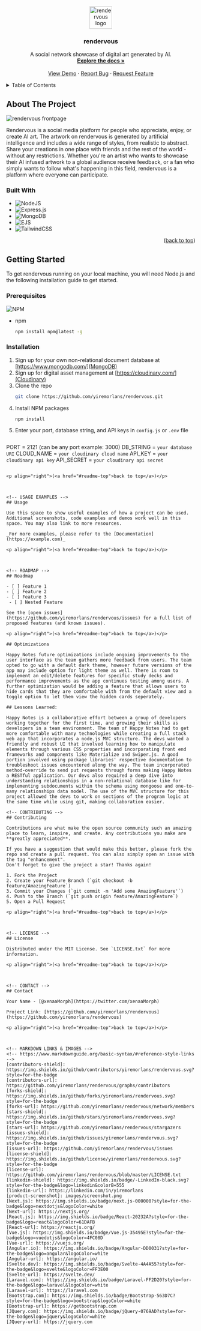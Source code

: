 <a name="readme-top"></a>

<br />
<div align="center">
  <a href="https://github.com/yiremorlans/rendervous">
    <img src="https://github.com/yiremorlans/rendervous/blob/main/public/imgs/render-icon.png" alt="rendervous logo" width="60" height="60">
  </a>

<h3 align="center">rendervous</h3>

  <p align="center">
    A social network showcase of digital art generated by AI.
    <br />
    <a href="https://github.com/yiremorlans/rendervous"><strong>Explore the docs »</strong></a>
    <br />
    <br />
    <a href="https://github.com/yiremorlans/rendervous">View Demo</a>
    ·
    <a href="https://github.com/yiremorlans/rendervous/issues">Report Bug</a>
    ·
    <a href="https://github.com/yiremorlans/rendervous/issues">Request Feature</a>
  </p>
</div>



<!-- TABLE OF CONTENTS -->
<details>
  <summary>Table of Contents</summary>
  <ol>
    <li>
      <a href="#about-the-project">About The Project</a>
      <ul>
        <li><a href="#built-with">Built With</a></li>
      </ul>
    </li>    <li>
      <a href="#getting-started">Getting Started</a>
      <ul>
        <li><a href="#prerequisites">Prerequisites</a></li>
        <li><a href="#installation">Installation</a></li>
      </ul>
    </li>
    <li><a href="#usage">Usage</a></li>
    <li><a href="#roadmap">Roadmap</a></li>
    <li><a href="#contributing">Contributing</a></li>
    <li><a href="#license">License</a></li>
    <li><a href="#contact">Contact</a></li>
    <li><a href="#acknowledgments">Acknowledgments</a></li>
  </ol>
</details>



<!-- ABOUT THE PROJECT -->
## About The Project

![rendervous frontpage](https://github.com/yiremorlans/rendervous/blob/main/public/imgs/render-landing.png)

Rendervous is a social media platform for people who appreciate, enjoy, or create AI art. The artwork on rendervous is generated by artificial intelligence and includes a wide range of styles, from realistic to abstract. Share your creations in one place with friends and the rest of the world - without any restrictions. Whether you're an artist who wants to showcase their AI infused artwork to a global audience receive feedback, or a fan who simply wants to follow what's happening in this field, rendervous is a platform where everyone can participate. 



### Built With

- ![NodeJS](https://img.shields.io/badge/node.js-6DA55F?style=for-the-badge&logo=node.js&logoColor=white)
- ![Express.js](https://img.shields.io/badge/express.js-%23404d59.svg?style=for-the-badge&logo=express&logoColor=%2361DAFB)
- ![MongoDB](https://img.shields.io/badge/MongoDB-%234ea94b.svg?style=for-the-badge&logo=mongodb&logoColor=white)
- ![EJS](https://img.shields.io/badge/ejs-%234ea94b.svg?style=for-the-badge&logo=ejs&logoColor=white)
- ![TailwindCSS](https://img.shields.io/badge/tailwindcss-%2338B2AC.svg?style=for-the-badge&logo=tailwind-css&logoColor=white)



<p align="right">(<a href="#readme-top">back to top</a>)</p>



<!-- GETTING STARTED -->
## Getting Started

To get rendervous running on your local machine, you will need Node.js and the following installation guide to get started.

### Prerequisites

![NPM](https://img.shields.io/badge/NPM-%23000000.svg?style=for-the-badge&logo=npm&logoColor=white)

* npm
  ```sh
  npm install npm@latest -g
  ```

### Installation

1. Sign up for your own non-relational document database at [https://www.mongodb.com/](MongoDB)
2. Sign up for digital asset management at [https://cloudinary.com/](Cloudinary)
3. Clone the repo
   ```sh
   git clone https://github.com/yiremorlans/rendervous.git
   ```
4. Install NPM packages
   ```sh
   npm install
   ```
5. Enter your port, database string, and API keys in `config.js` or `.env` file
   ```
  PORT = 2121 (can be any port example: 3000)
  DB_STRING = `your database URI`
  CLOUD_NAME = `your cloudinary cloud name`
  API_KEY = `your cloudinary api key`
  API_SECRET = `your cloudinary api secret`
   ```

<p align="right">(<a href="#readme-top">back to top</a>)</p>



<!-- USAGE EXAMPLES -->
## Usage

Use this space to show useful examples of how a project can be used. Additional screenshots, code examples and demos work well in this space. You may also link to more resources.

_For more examples, please refer to the [Documentation](https://example.com)_

<p align="right">(<a href="#readme-top">back to top</a>)</p>



<!-- ROADMAP -->
## Roadmap

- [ ] Feature 1
- [ ] Feature 2
- [ ] Feature 3
    - [ ] Nested Feature

See the [open issues](https://github.com/yiremorlans/rendervous/issues) for a full list of proposed features (and known issues).

<p align="right">(<a href="#readme-top">back to top</a>)</p>

## Optimizations
 
Happy Notes future optimizations include ongoing improvements to the user interface as the team gathers more feedback from users. The team opted to go with a default dark theme, however future versions of the app may include option for light theme as well. There is room to implement an edit/delete features for specific study decks and performance improvements as the app continues testing among users. A further optimization would be adding a feature that allows users to hide cards that they are comfortable with from the default view and a toggle option to let them view the hidden cards seperately.
 
## Lessons Learned:

Happy Notes is a collaborative effort between a group of developers working together for the first time, and growing their skills as developers in a team environment. The team of Happy Notes had to get more comfortable with many technologies while creating a full stack web app that incorporates a node.js MVC structure. The devs wanted a friendly and robust UI that involved learning how to manipulate elements through various CSS properties and incorporating front end frameworks and components like Materialize and Swiper.js. A good portion involved using package libraries' respective documentation to troubleshoot issues encountered along the way. The team incorporated method-override to send put requests through forms making Happy Notes a RESTful application. Our devs also required a deep dive into understanding relationships in a non-relational database like for implementing subdocuments within the schema using mongoose and one-to-many relationships data model. The use of the MVC structure for this project allowed the devs to work on sections of the program logic at the same time while using git, making collaboration easier.

<!-- CONTRIBUTING -->
## Contributing

Contributions are what make the open source community such an amazing place to learn, inspire, and create. Any contributions you make are **greatly appreciated**.

If you have a suggestion that would make this better, please fork the repo and create a pull request. You can also simply open an issue with the tag "enhancement".
Don't forget to give the project a star! Thanks again!

1. Fork the Project
2. Create your Feature Branch (`git checkout -b feature/AmazingFeature`)
3. Commit your Changes (`git commit -m 'Add some AmazingFeature'`)
4. Push to the Branch (`git push origin feature/AmazingFeature`)
5. Open a Pull Request

<p align="right">(<a href="#readme-top">back to top</a>)</p>



<!-- LICENSE -->
## License

Distributed under the MIT License. See `LICENSE.txt` for more information.

<p align="right">(<a href="#readme-top">back to top</a>)</p>



<!-- CONTACT -->
## Contact

Your Name - [@xenaaMorph](https://twitter.com/xenaaMorph)

Project Link: [https://github.com/yiremorlans/rendervous](https://github.com/yiremorlans/rendervous)

<p align="right">(<a href="#readme-top">back to top</a>)</p>



<!-- MARKDOWN LINKS & IMAGES -->
<!-- https://www.markdownguide.org/basic-syntax/#reference-style-links -->
[contributors-shield]: https://img.shields.io/github/contributors/yiremorlans/rendervous.svg?style=for-the-badge
[contributors-url]: https://github.com/yiremorlans/rendervous/graphs/contributors
[forks-shield]: https://img.shields.io/github/forks/yiremorlans/rendervous.svg?style=for-the-badge
[forks-url]: https://github.com/yiremorlans/rendervous/network/members
[stars-shield]: https://img.shields.io/github/stars/yiremorlans/rendervous.svg?style=for-the-badge
[stars-url]: https://github.com/yiremorlans/rendervous/stargazers
[issues-shield]: https://img.shields.io/github/issues/yiremorlans/rendervous.svg?style=for-the-badge
[issues-url]: https://github.com/yiremorlans/rendervous/issues
[license-shield]: https://img.shields.io/github/license/yiremorlans/rendervous.svg?style=for-the-badge
[license-url]: https://github.com/yiremorlans/rendervous/blob/master/LICENSE.txt
[linkedin-shield]: https://img.shields.io/badge/-LinkedIn-black.svg?style=for-the-badge&logo=linkedin&colorB=555
[linkedin-url]: https://linkedin.com/in/yiremorlans
[product-screenshot]: images/screenshot.png
[Next.js]: https://img.shields.io/badge/next.js-000000?style=for-the-badge&logo=nextdotjs&logoColor=white
[Next-url]: https://nextjs.org/
[React.js]: https://img.shields.io/badge/React-20232A?style=for-the-badge&logo=react&logoColor=61DAFB
[React-url]: https://reactjs.org/
[Vue.js]: https://img.shields.io/badge/Vue.js-35495E?style=for-the-badge&logo=vuedotjs&logoColor=4FC08D
[Vue-url]: https://vuejs.org/
[Angular.io]: https://img.shields.io/badge/Angular-DD0031?style=for-the-badge&logo=angular&logoColor=white
[Angular-url]: https://angular.io/
[Svelte.dev]: https://img.shields.io/badge/Svelte-4A4A55?style=for-the-badge&logo=svelte&logoColor=FF3E00
[Svelte-url]: https://svelte.dev/
[Laravel.com]: https://img.shields.io/badge/Laravel-FF2D20?style=for-the-badge&logo=laravel&logoColor=white
[Laravel-url]: https://laravel.com
[Bootstrap.com]: https://img.shields.io/badge/Bootstrap-563D7C?style=for-the-badge&logo=bootstrap&logoColor=white
[Bootstrap-url]: https://getbootstrap.com
[JQuery.com]: https://img.shields.io/badge/jQuery-0769AD?style=for-the-badge&logo=jquery&logoColor=white
[JQuery-url]: https://jquery.com 




